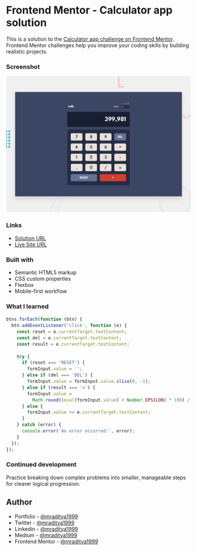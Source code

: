 # Frontend Mentor - Calculator app solution

This is a solution to the [Calculator app challenge on Frontend Mentor](https://www.frontendmentor.io/challenges/calculator-app-9lteq5N29). Frontend Mentor challenges help you improve your coding skills by building realistic projects.

### Screenshot

[![Design preview for the Calculator app coding challenge](./design/desktop-preview.jpg)](https://fm-26-calculator-app.netlify.app)

### Links

- [Solution URL](https://www.frontendmentor.io/solutions/calculator-app-Ko2LulgLbM)
- [Live Site URL](https://fm-26-calculator-app.netlify.app)

### Built with

- Semantic HTML5 markup
- CSS custom properties
- Flexbox
- Mobile-first workflow

### What I learned

```js
btns.forEach(function (btn) {
  btn.addEventListener('click', function (e) {
    const reset = e.currentTarget.textContent;
    const del = e.currentTarget.textContent;
    const result = e.currentTarget.textContent;

    try {
      if (reset === 'RESET') {
        formInput.value = '';
      } else if (del === 'DEL') {
        formInput.value = formInput.value.slice(0, -1);
      } else if (result === '=') {
        formInput.value =
          Math.round((eval(formInput.value) + Number.EPSILON) * 100) / 100;
      } else {
        formInput.value += e.currentTarget.textContent;
      }
    } catch (error) {
      console.error('An error occurred:', error);
    }
  });
});
```

### Continued development

Practice breaking down complex problems into smaller, manageable steps for clearer logical progression.

## Author

- Portfolio - [@mraditya1999](https://www.adityayadav.live)
- Twitter - [@mraditya1999](https://twitter.com/mraditya1999)
- Linkedin - [@mraditya1999](https://www.linkedin.com/in/mraditya1999/)
- Medium - [@mraditya1999](https://medium.com/@mraditya1999)
- Frontend Mentor - [@mraditya1999](https://www.frontendmentor.io/profile/Aditya-oss-creator)

